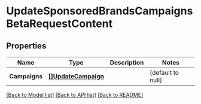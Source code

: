 # UpdateSponsoredBrandsCampaignsBetaRequestContent

## Properties
Name | Type | Description | Notes
------------ | ------------- | ------------- | -------------
**Campaigns** | [**[]UpdateCampaign**](UpdateCampaign.md) |  | [default to null]

[[Back to Model list]](../README.md#documentation-for-models) [[Back to API list]](../README.md#documentation-for-api-endpoints) [[Back to README]](../README.md)

